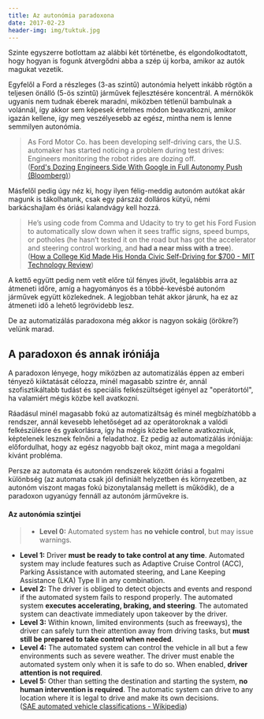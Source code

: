 ```yaml
---
title: Az autonómia paradoxona
date: 2017-02-23
header-img: img/tuktuk.jpg
---
```


Szinte egyszerre botlottam az alábbi két történetbe, és elgondolkodtatott, hogy hogyan is fogunk átvergődni abba a szép új korba, amikor az autók magukat vezetik.

Egyfelől a Ford a részleges (3-as szintű) autonómia helyett inkább rögtön a teljesen önálló (5-ös szintű) járművek fejlesztésére koncentrál. A mérnökök ugyanis nem tudnak éberek maradni, miközben tétlenül bambulnak a volánnál, így akkor sem képesek értelmes módon beavatkozni, amikor igazán kellene, így meg veszélyesebb az egész, mintha nem is lenne semmilyen autonómia.

>As Ford Motor Co. has been developing self-driving cars, the U.S. automaker has started noticing a problem during test drives: Engineers monitoring the robot rides are dozing off. <br>
([Ford's Dozing Engineers Side With Google in Full Autonomy Push (Bloomberg)](https://www.bloomberg.com/news/articles/2017-02-17/ford-s-dozing-engineers-side-with-google-in-full-autonomy-push))

Másfelől pedig úgy néz ki, hogy ilyen félig-meddig autonóm autókat akár magunk is tákolhatunk, csak egy párszáz dolláros kütyü, némi barkácshajlam és óriási kalandvágy kell hozzá.

>He’s using code from Comma and Udacity to try to get his Ford Fusion to automatically slow down when it sees traffic signs, speed bumps, or potholes (he hasn’t tested it on the road but has got the accelerator and steering control working, and __had a near miss with a tree__). <br>
([How a College Kid Made His Honda Civic Self-Driving for $700 - MIT Technology Review](https://www.technologyreview.com/s/603637/how-a-college-kid-made-his-honda-civic-self-driving-for-700/))

A kettő együtt pedig nem vetít előre túl fényes jövőt, legalábbis arra az átmeneti időre, amíg a hagyományos és a többé-kevésbé autonóm járművek együtt közlekednek. A legjobban tehát akkor járunk, ha ez az átmeneti idő a lehető legrövidebb lesz. 

De az automatizálás paradoxona még akkor is nagyon sokáig (örökre?) velünk marad.

## A paradoxon és annak iróniája

A paradoxon lényege, hogy miközben az automatizálás éppen az emberi tényező kiiktatását célozza, minél magasabb szintre ér, annál szofisztikáltabb tudást és speciális felkészültséget igényel az "operátortól", ha valamiért mégis közbe kell avatkozni.

Ráadásul minél magasabb fokú az automatizáltság és minél megbízhatóbb a rendszer, annál kevesebb lehetőséget ad az operátoroknak a valódi felkészülésre és gyakorlásra, így ha mégis közbe kellene avatkozniuk, képtelenek lesznek felnőni a feladathoz. Ez pedig az automatizálás iróniája: előfordulhat, hogy az egész nagyobb bajt okoz, mint maga a megoldani kívánt probléma.

Persze az automata és autonóm rendszerek között óriási a fogalmi különbség (az automata csak jól definiált helyzetben és környezetben, az autonóm viszont magas fokú bizonytalanság mellett is működik), de a paradoxon ugyanúgy fennáll az autonóm járművekre is.

#### Az autonómia szintjei

>* __Level 0:__ Automated system has __no vehicle control__, but may issue warnings.
* __Level 1:__ Driver __must be ready to take control at any time__. Automated system may include features such as Adaptive Cruise Control (ACC), Parking Assistance with automated steering, and Lane Keeping Assistance (LKA) Type II in any combination.
* __Level 2:__ The driver is obliged to detect objects and events and respond if the automated system fails to respond properly. The automated system __executes accelerating, braking, and steering__. The automated system can deactivate immediately upon takeover by the driver.
* __Level 3:__ Within known, limited environments (such as freeways), the driver can safely turn their attention away from driving tasks, but __must still be prepared to take control when needed__.
* __Level 4:__ The automated system can control the vehicle in all but a few environments such as severe weather. The driver must enable the automated system only when it is safe to do so. When enabled, __driver attention is not required__.
* __Level 5:__ Other than setting the destination and starting the system, __no human intervention is required__. The automatic system can drive to any location where it is legal to drive and make its own decisions. <br>
([SAE automated vehicle classifications - Wikipedia](https://en.wikipedia.org/wiki/Autonomous_car))


